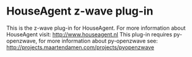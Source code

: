 HouseAgent z-wave plug-in
==========================
This is the z-wave plug-in for HouseAgent.
For more information about HouseAgent visit: http://www.houseagent.nl
This plug-in requires py-openzwave, for more information about py-openzwave see: http://projects.maartendamen.com/projects/pyopenzwave
